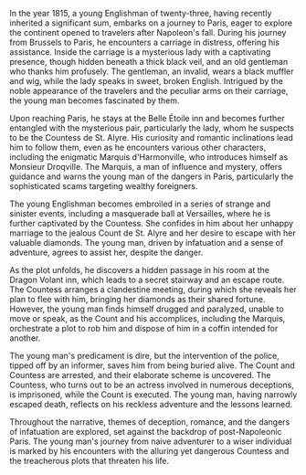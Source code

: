 In the year 1815, a young Englishman of twenty-three, having recently inherited a significant sum, embarks on a journey to Paris, eager to explore the continent opened to travelers after Napoleon's fall. During his journey from Brussels to Paris, he encounters a carriage in distress, offering his assistance. Inside the carriage is a mysterious lady with a captivating presence, though hidden beneath a thick black veil, and an old gentleman who thanks him profusely. The gentleman, an invalid, wears a black muffler and wig, while the lady speaks in sweet, broken English. Intrigued by the noble appearance of the travelers and the peculiar arms on their carriage, the young man becomes fascinated by them.

Upon reaching Paris, he stays at the Belle Étoile inn and becomes further entangled with the mysterious pair, particularly the lady, whom he suspects to be the Countess de St. Alyre. His curiosity and romantic inclinations lead him to follow them, even as he encounters various other characters, including the enigmatic Marquis d'Harmonville, who introduces himself as Monsieur Droqville. The Marquis, a man of influence and mystery, offers guidance and warns the young man of the dangers in Paris, particularly the sophisticated scams targeting wealthy foreigners.

The young Englishman becomes embroiled in a series of strange and sinister events, including a masquerade ball at Versailles, where he is further captivated by the Countess. She confides in him about her unhappy marriage to the jealous Count de St. Alyre and her desire to escape with her valuable diamonds. The young man, driven by infatuation and a sense of adventure, agrees to assist her, despite the danger.

As the plot unfolds, he discovers a hidden passage in his room at the Dragon Volant inn, which leads to a secret stairway and an escape route. The Countess arranges a clandestine meeting, during which she reveals her plan to flee with him, bringing her diamonds as their shared fortune. However, the young man finds himself drugged and paralyzed, unable to move or speak, as the Count and his accomplices, including the Marquis, orchestrate a plot to rob him and dispose of him in a coffin intended for another.

The young man's predicament is dire, but the intervention of the police, tipped off by an informer, saves him from being buried alive. The Count and Countess are arrested, and their elaborate scheme is uncovered. The Countess, who turns out to be an actress involved in numerous deceptions, is imprisoned, while the Count is executed. The young man, having narrowly escaped death, reflects on his reckless adventure and the lessons learned.

Throughout the narrative, themes of deception, romance, and the dangers of infatuation are explored, set against the backdrop of post-Napoleonic Paris. The young man's journey from naive adventurer to a wiser individual is marked by his encounters with the alluring yet dangerous Countess and the treacherous plots that threaten his life.